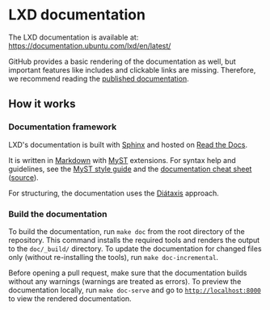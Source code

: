 # LXD documentation

The LXD documentation is available at: <https://documentation.ubuntu.com/lxd/en/latest/>

GitHub provides a basic rendering of the documentation as well, but important features like includes and clickable links are missing. Therefore, we recommend reading the [published documentation](https://documentation.ubuntu.com/lxd/en/latest/).

## How it works

<!-- Include start docs -->

### Documentation framework

LXD's documentation is built with [Sphinx](https://www.sphinx-doc.org/en/master/index.html) and hosted on [Read the Docs](https://about.readthedocs.com/). <!-- wokeignore:rule=master -->

It is written in [Markdown](https://commonmark.org/) with [MyST](https://myst-parser.readthedocs.io/) extensions.
For syntax help and guidelines, see the [MyST style guide](https://canonical-documentation-with-sphinx-and-readthedocscom.readthedocs-hosted.com/style-guide-myst/) and the [documentation cheat sheet](https://documentation.ubuntu.com/lxd/en/latest/doc-cheat-sheet-myst/) ([source](https://raw.githubusercontent.com/canonical/lxd/main/doc/doc-cheat-sheet-myst.md)).

For structuring, the documentation uses the [Diátaxis](https://diataxis.fr/) approach.

### Build the documentation

To build the documentation, run `make doc` from the root directory of the repository.
This command installs the required tools and renders the output to the `doc/_build/` directory.
To update the documentation for changed files only (without re-installing the tools), run `make doc-incremental`.

Before opening a pull request, make sure that the documentation builds without any warnings (warnings are treated as errors).
To preview the documentation locally, run `make doc-serve` and go to [`http://localhost:8000`](http://localhost:8000) to view the rendered documentation.
